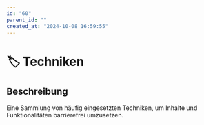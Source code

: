 ```yaml
---
id: "60"
parent_id: ""
created_at: "2024-10-08 16:59:55"
---
```


# 🏷️ Techniken

## Beschreibung

Eine Sammlung von häufig eingesetzten Techniken, um Inhalte und Funktionalitäten barrierefrei umzusetzen.
